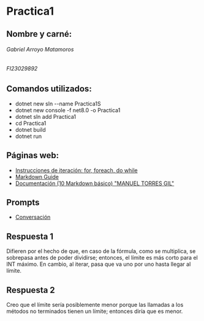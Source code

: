 # Practica1

## Nombre y carné:
###### Gabriel Arroyo Matamoros
###### FI23029892

## Comandos utilizados:
* dotnet new sln --name Practica1S
* dotnet new console -f net8.0 -o Practica1
* dotnet sln add Practica1
* cd Practica1
* dotnet build
* dotnet run

## Páginas web:
- [Instrucciones de iteración: for, foreach, do while](https://learn.microsoft.com/es-es/dotnet/csharp/language-reference/statements/iteration-statements)
- [Markdown Guide](https://www.markdownguide.org/getting-started)
- [Documentación (10 Markdown básico) "MANUEL TORRES GIL"](https://youtu.be/P8_iMk3IQn4?si=owy04nl_UrhhAoRU)

## Prompts
- [Conversación](https://chatgpt.com/share/68d0c9f5-686c-8001-a17c-bd13e7c310d5)

## Respuesta 1
Difieren por el hecho de que, en caso de la fórmula, como se multiplica, se sobrepasa antes de poder dividirse; entonces, el límite es más corto para el INT máximo. En cambio, al iterar, pasa que va uno por uno hasta llegar al límite.

## Respuesta 2
Creo que el límite sería posiblemente menor porque las llamadas a los métodos no terminados tienen un límite; entonces diría que es menor.
